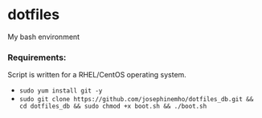 # dotfiles
My bash environment

### Requirements:
Script is written for a RHEL/CentOS operating system. 

* `sudo yum install git -y`
* `sudo git clone https://github.com/josephinemho/dotfiles_db.git && cd dotfiles_db && sudo chmod +x boot.sh && ./boot.sh`

